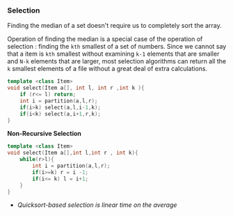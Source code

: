 ### Selection

Finding the median of a set doesn't require us to completely sort the array.

Operation of finding the median is a special case of the operation of selection : finding the `kth` smallest of a set of numbers. Since we cannot say that a item is `kth` smallest without examining `k-1` elements that are smaller and `N-k` elements that are larger, most selection algorithms can return all the `k` smallest elements of a file without a great deal of extra calculations.

````c++
template <class Item>
void select(Item a[], int l, int r ,int k ){
    if (r<= l) return;
    int i = partition(a,l,r);
    if(i>k) select(a,l,i-1,k);
    if(i<k) select(a,i+1,r,k);
}
````



**Non-Recursive Selection**

````c++
template <class Item>
void select(Item a[],int l,int r , int k){
    while(r>l){
        int i = partition(a,l,r);
        if(i>=k) r = i -1;
        if(i<= k) l = i+1;
    }
}
````



- *Quicksort-based selection is linear time on the average*